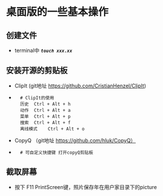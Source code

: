 # 桌面版的一些基本操作

## 创建文件
* terminal中 ***`touch xxx.xx`***

## 安装开源的剪贴板
* ClipIt (git地址 https://github.com/CristianHenzel/ClipIt)
* ```
    # ClipIt的使用
    历史	Ctrl + Alt + h
    动作	Ctrl + Alt + a
    菜单	Ctrl + Alt + p
    搜索	Ctrl + Alt + f
    离线模式	Ctrl + Alt + o

* CopyQ （git地址 https://github.com/hluk/CopyQ）
* ```
    # 可自定义快捷键 打开copyQ剪贴板

## 截取屏幕
* 按下 F11 PrintScreen键，照片保存年在用户家目录下的picture